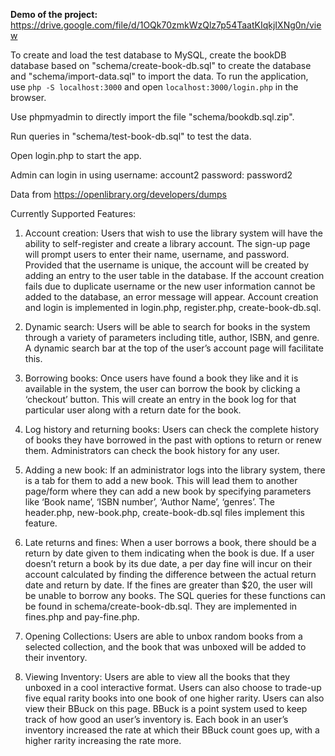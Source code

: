 **Demo of the project:**
https://drive.google.com/file/d/1OQk70zmkWzQlz7p54TaatKIqkjIXNg0n/view 

To create and load the test database to MySQL, create the bookDB database based on "schema/create-book-db.sql" to create the database and "schema/import-data.sql" to import the data.
To run the application, use `php -S localhost:3000` and open `localhost:3000/login.php` in the browser.

Use phpmyadmin to directly import the file "schema/bookdb.sql.zip".

Run queries in "schema/test-book-db.sql" to test the data.

Open login.php to start the app.

Admin can login in using username: account2 password: password2

Data from https://openlibrary.org/developers/dumps

Currently Supported Features:
1. Account creation: Users that wish to use the library system will have the ability to self-register and create a library account. The sign-up page will prompt users to enter their name, username, and password. Provided that the username is unique, the account will be created by adding an entry to the user table in the database. If the account creation fails due to duplicate username or the new user information cannot be added to the database, an error message will appear. Account creation and login is implemented in login.php, register.php, create-book-db.sql.

2. Dynamic search: Users will be able to search for books in the system through a variety of parameters including title, author, ISBN, and genre. A dynamic search bar at the top of  the user’s account page will facilitate this. 

3. Borrowing books: Once users have found a book they like and it is available in the system, the user can borrow the book by clicking a ‘checkout’ button. This will create an entry in the book log for that particular user along with a  return date for the book. 

4. Log history and returning books: Users can check the complete history of books they have borrowed in the past with options to return or renew them. Administrators can check the book history for any user.  

5. Adding a new book: If an administrator logs into the library system, there is a tab for them to add a new book. This will lead them to another page/form where they can add a new book by specifying parameters like ‘Book name’, ‘ISBN number’, ‘Author Name’, ‘genres’. The header.php, new-book.php, create-book-db.sql files implement this feature.

6. Late returns and fines: When a user borrows a book, there should be a return by date given to them indicating when the book is due. If a user doesn’t return a book by its due date, a per day fine will incur on their account calculated by finding the difference between the actual return date and return by date. If the fines are greater than $20, the user will be unable to borrow any books. The SQL queries for these functions can be found in schema/create-book-db.sql. They are implemented in fines.php and pay-fine.php. 

7. Opening Collections: Users are able to unbox random books from a selected collection, and the book that was unboxed will be added to their inventory.

8. Viewing Inventory: Users are able to view all the books that they unboxed in a cool interactive format. Users can also choose to trade-up five equal rarity books into one book of one higher rarity. Users can also view their BBuck on this page. BBuck is a point system used to keep track of how good an user’s inventory is. Each book in an user’s inventory increased the rate at which their BBuck count goes up, with a higher rarity increasing the rate more.




